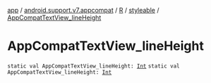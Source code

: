 [app](../../../index.md) / [android.support.v7.appcompat](../../index.md) / [R](../index.md) / [styleable](index.md) / [AppCompatTextView_lineHeight](./-app-compat-text-view_line-height.md)

# AppCompatTextView_lineHeight

`static val AppCompatTextView_lineHeight: `[`Int`](https://kotlinlang.org/api/latest/jvm/stdlib/kotlin/-int/index.html)
`static val AppCompatTextView_lineHeight: `[`Int`](https://kotlinlang.org/api/latest/jvm/stdlib/kotlin/-int/index.html)